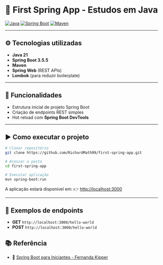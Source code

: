 # 🚀 First Spring App - Estudos em Java

[![Java](https://img.shields.io/badge/Java-21-red?logo=openjdk\&logoColor=white)](https://openjdk.org/projects/jdk/21/)
[![Spring Boot](https://img.shields.io/badge/Spring%20Boot-3.5.5-green?logo=springboot)](https://spring.io/projects/spring-boot)
[![Maven](https://img.shields.io/badge/Maven-3.9-blue?logo=apachemaven)](https://maven.apache.org/)

---

## ⚙️ Tecnologias utilizadas

* **Java 21**
* **Spring Boot 3.5.5**
* **Maven**
* **Spring Web** (REST APIs)
* **Lombok** (para reduzir boilerplate)

---

## 📝 Funcionalidades

* Estrutura inicial de projeto Spring Boot
* Criação de endpoints REST simples
* Hot reload com **Spring Boot DevTools**

---

## ▶️ Como executar o projeto

```bash
# Clonar repositório
git clone https://github.com/RichardMath99/first-spring-app.git

# Acessar a pasta
cd first-spring-app

# Executar aplicação
mvn spring-boot:run
```

A aplicação estará disponível em:
👉 [http://localhost:3000](http://localhost:3000)

---

## 📌 Exemplos de endpoints

* **GET** `http://localhost:3000/hello-world`
* **POST** `http://localhost:3000/hello-world`

## 📚 Referência

* 🎥 [Spring Boot para Iniciantes - Fernanda Kipper](https://www.youtube.com/watch?v=YY_hf0FOIcU)
